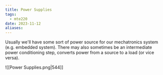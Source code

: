 ```yaml
---
title: Power Supplies
tags:
  - mte220
date: 2023-11-12
aliases:
---
```

Usually we'll have some sort of power source for our mechatronics system (e.g. embedded system). There may also sometimes be an intermediate power conditioning step, converts power from a source to a load (or vice versa).

![[Power Supplies.png|544]]
